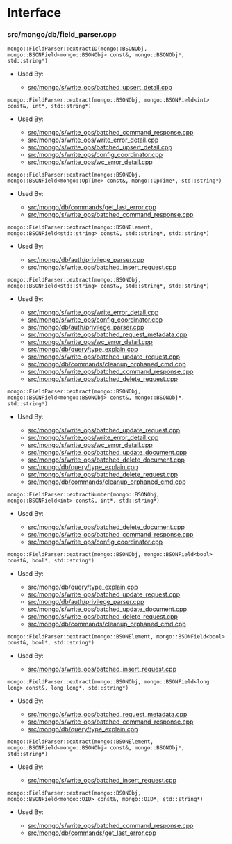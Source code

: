 
# Interface

### src/mongo/db/field\_parser.cpp

<div></div>

    mongo::FieldParser::extractID(mongo::BSONObj, mongo::BSONField<mongo::BSONObj> const&, mongo::BSONObj*, std::string*)

- Used By:

    - [src/mongo/s/write\_ops/batched\_upsert\_detail.cpp](../../../wire\_protocol\_write\_command\_schema)

<div></div>

    mongo::FieldParser::extract(mongo::BSONObj, mongo::BSONField<int> const&, int*, std::string*)

- Used By:

    - [src/mongo/s/write\_ops/batched\_command\_response.cpp](../../../wire\_protocol\_write\_command\_schema)
    - [src/mongo/s/write\_ops/write\_error\_detail.cpp](../../../wire\_protocol\_write\_command\_schema)
    - [src/mongo/s/write\_ops/batched\_upsert\_detail.cpp](../../../wire\_protocol\_write\_command\_schema)
    - [src/mongo/s/write\_ops/config\_coordinator.cpp](../../../wire\_protocol\_write\_commands)
    - [src/mongo/s/write\_ops/wc\_error\_detail.cpp](../../../wire\_protocol\_write\_command\_schema)

<div></div>

    mongo::FieldParser::extract(mongo::BSONObj, mongo::BSONField<mongo::OpTime> const&, mongo::OpTime*, std::string*)

- Used By:

    - [src/mongo/db/commands/get\_last\_error.cpp](../../../database\_commands)
    - [src/mongo/s/write\_ops/batched\_command\_response.cpp](../../../wire\_protocol\_write\_command\_schema)

<div></div>

    mongo::FieldParser::extract(mongo::BSONElement, mongo::BSONField<std::string> const&, std::string*, std::string*)

- Used By:

    - [src/mongo/db/auth/privilege\_parser.cpp](../../../authorization)
    - [src/mongo/s/write\_ops/batched\_insert\_request.cpp](../../../wire\_protocol\_write\_command\_schema)

<div></div>

    mongo::FieldParser::extract(mongo::BSONObj, mongo::BSONField<std::string> const&, std::string*, std::string*)

- Used By:

    - [src/mongo/s/write\_ops/write\_error\_detail.cpp](../../../wire\_protocol\_write\_command\_schema)
    - [src/mongo/s/write\_ops/config\_coordinator.cpp](../../../wire\_protocol\_write\_commands)
    - [src/mongo/db/auth/privilege\_parser.cpp](../../../authorization)
    - [src/mongo/s/write\_ops/batched\_request\_metadata.cpp](../../../wire\_protocol\_write\_command\_schema)
    - [src/mongo/s/write\_ops/wc\_error\_detail.cpp](../../../wire\_protocol\_write\_command\_schema)
    - [src/mongo/db/query/type\_explain.cpp](../../../core\_query\_system)
    - [src/mongo/s/write\_ops/batched\_update\_request.cpp](../../../wire\_protocol\_write\_command\_schema)
    - [src/mongo/db/commands/cleanup\_orphaned\_cmd.cpp](../../../database\_commands)
    - [src/mongo/s/write\_ops/batched\_command\_response.cpp](../../../wire\_protocol\_write\_command\_schema)
    - [src/mongo/s/write\_ops/batched\_delete\_request.cpp](../../../wire\_protocol\_write\_command\_schema)

<div></div>

    mongo::FieldParser::extract(mongo::BSONObj, mongo::BSONField<mongo::BSONObj> const&, mongo::BSONObj*, std::string*)

- Used By:

    - [src/mongo/s/write\_ops/batched\_update\_request.cpp](../../../wire\_protocol\_write\_command\_schema)
    - [src/mongo/s/write\_ops/write\_error\_detail.cpp](../../../wire\_protocol\_write\_command\_schema)
    - [src/mongo/s/write\_ops/wc\_error\_detail.cpp](../../../wire\_protocol\_write\_command\_schema)
    - [src/mongo/s/write\_ops/batched\_update\_document.cpp](../../../wire\_protocol\_write\_command\_schema)
    - [src/mongo/s/write\_ops/batched\_delete\_document.cpp](../../../wire\_protocol\_write\_command\_schema)
    - [src/mongo/db/query/type\_explain.cpp](../../../core\_query\_system)
    - [src/mongo/s/write\_ops/batched\_delete\_request.cpp](../../../wire\_protocol\_write\_command\_schema)
    - [src/mongo/db/commands/cleanup\_orphaned\_cmd.cpp](../../../database\_commands)

<div></div>

    mongo::FieldParser::extractNumber(mongo::BSONObj, mongo::BSONField<int> const&, int*, std::string*)

- Used By:

    - [src/mongo/s/write\_ops/batched\_delete\_document.cpp](../../../wire\_protocol\_write\_command\_schema)
    - [src/mongo/s/write\_ops/batched\_command\_response.cpp](../../../wire\_protocol\_write\_command\_schema)
    - [src/mongo/s/write\_ops/config\_coordinator.cpp](../../../wire\_protocol\_write\_commands)

<div></div>

    mongo::FieldParser::extract(mongo::BSONObj, mongo::BSONField<bool> const&, bool*, std::string*)

- Used By:

    - [src/mongo/db/query/type\_explain.cpp](../../../core\_query\_system)
    - [src/mongo/s/write\_ops/batched\_update\_request.cpp](../../../wire\_protocol\_write\_command\_schema)
    - [src/mongo/db/auth/privilege\_parser.cpp](../../../authorization)
    - [src/mongo/s/write\_ops/batched\_update\_document.cpp](../../../wire\_protocol\_write\_command\_schema)
    - [src/mongo/s/write\_ops/batched\_delete\_request.cpp](../../../wire\_protocol\_write\_command\_schema)
    - [src/mongo/db/commands/cleanup\_orphaned\_cmd.cpp](../../../database\_commands)

<div></div>

    mongo::FieldParser::extract(mongo::BSONElement, mongo::BSONField<bool> const&, bool*, std::string*)

- Used By:

    - [src/mongo/s/write\_ops/batched\_insert\_request.cpp](../../../wire\_protocol\_write\_command\_schema)

<div></div>

    mongo::FieldParser::extract(mongo::BSONObj, mongo::BSONField<long long> const&, long long*, std::string*)

- Used By:

    - [src/mongo/s/write\_ops/batched\_request\_metadata.cpp](../../../wire\_protocol\_write\_command\_schema)
    - [src/mongo/s/write\_ops/batched\_command\_response.cpp](../../../wire\_protocol\_write\_command\_schema)
    - [src/mongo/db/query/type\_explain.cpp](../../../core\_query\_system)

<div></div>

    mongo::FieldParser::extract(mongo::BSONElement, mongo::BSONField<mongo::BSONObj> const&, mongo::BSONObj*, std::string*)

- Used By:

    - [src/mongo/s/write\_ops/batched\_insert\_request.cpp](../../../wire\_protocol\_write\_command\_schema)

<div></div>

    mongo::FieldParser::extract(mongo::BSONObj, mongo::BSONField<mongo::OID> const&, mongo::OID*, std::string*)

- Used By:

    - [src/mongo/s/write\_ops/batched\_command\_response.cpp](../../../wire\_protocol\_write\_command\_schema)
    - [src/mongo/db/commands/get\_last\_error.cpp](../../../database\_commands)
